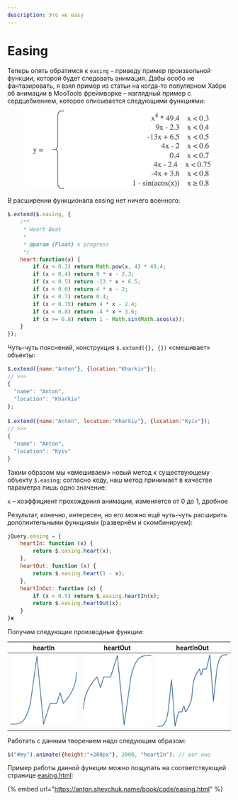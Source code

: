```yaml
---
description: Это не easy
---
```


# Easing

Теперь опять обратимся к `easing` – приведу пример произвольной функции, которой будет следовать анимация. Дабы особо не фантазировать, я взял пример из статьи на когда-то популярном Хабре oб анимации в MooTools фреймворке – наглядный пример с сердцебиением, которое описывается следующими функциями:

<figure><img src="../.gitbook/assets/easing.svg" alt=""><figcaption></figcaption></figure>

В расширении функционала easing нет ничего военного:

```javascript
$.extend($.easing, {
    /**
     * Heart Beat
     *
     * @param {Float} x progress
     */
    heart:function(x) {
        if (x < 0.3) return Math.pow(x, 4) * 49.4;
        if (x < 0.4) return 9 * x - 2.3;
        if (x < 0.5) return -13 * x + 6.5;
        if (x < 0.6) return 4 * x - 2;
        if (x < 0.7) return 0.4;
        if (x < 0.75) return 4 * x - 2.4;
        if (x < 0.8) return -4 * x + 3.6;
        if (x >= 0.8) return 1 - Math.sin(Math.acos(x));
    }
});
```

Чуть-чуть пояснений, конструкция `$.extend({}, {})` «смешивает» объекты:

```javascript
$.extend({name:"Anton"}, {location:"Kharkiv"});
// >>>
{
  "name": "Anton",
  "location": "Kharkiv"
};

$.extend({name:"Anton", location:"Kharkiv"}, {location:"Kyiv"});
// >>>
{
  "name": "Anton",
  "location": "Kyiv"
}
```

Таким образом мы «вмешиваем» новый метод к существующему объекту `$.easing`; согласно коду, наш метод принимает в качестве параметра лишь одно значение:

`x` – коэффициент прохождения анимации, изменяется от 0 до 1, дробное

Результат, конечно, интересен, но его можно ещё чуть-чуть расширить дополнительными функциями (развернём и скомбинируем):

```javascript
jQuery.easing = {
    heartIn: function (x) {
        return $.easing.heart(x);
    },
    heartOut: function (x) {
        return $.easing.heart(1 - x);
    },
    heartInOut: function (x) {
        if (x < 0.5) return $.easing.heartIn(x);
        return $.easing.heartOut(x);
    }
}ж
```

Получим следующие производные функции:

|                 **heartIn**                |                 **heartOut**                 |                  **heartInOut**                  |
| :----------------------------------------: | :------------------------------------------: | :----------------------------------------------: |
| ![heartIn](../.gitbook/assets/heartIn.png) | ![heartOut](../.gitbook/assets/heartOut.png) | ![heartInOut](../.gitbook/assets/heartInOut.png) |

Работать с данным творением надо следующим образом:

```javascript
$("#my").animate({height:"+200px"}, 2000, "heartIn"); // вот оно
```

Пример работы данной функции можно пощупать на соответствующей странице [easing.html](https://anton.shevchuk.name/book/code/easing.html):

{% embed url="https://anton.shevchuk.name/book/code/easing.html" %}
